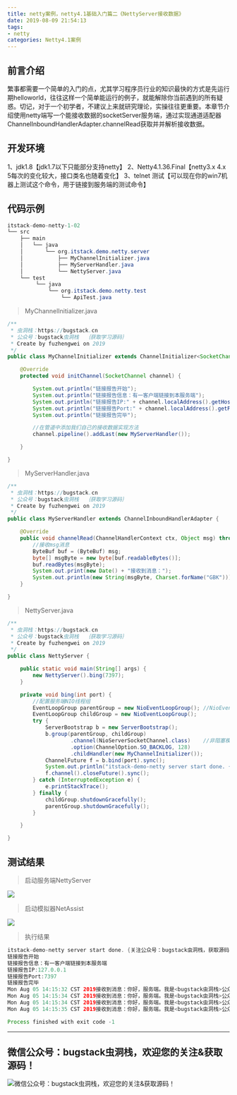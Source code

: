 ```yaml
---
title: netty案例，netty4.1基础入门篇二《NettyServer接收数据》
date: 2019-08-09 21:54:13
tags:
- netty 
categories: Netty4.1案例
---
```

## 前言介绍
繁事都需要一个简单的入门的点，尤其学习程序员行业的知识最快的方式是先运行期helloworld，往往这样一个简单能运行的例子，就能解除你当前遇到的所有疑惑。切记，对于一个初学者，不建议上来就研究理论，实操往往更重要。本章节介绍使用netty端写一个能接收数据的socketServer服务端，通过实现通道适配器ChannelInboundHandlerAdapter.channelRead获取并并解析接收数据。

## 开发环境
1、jdk1.8【jdk1.7以下只能部分支持netty】
2、Netty4.1.36.Final【netty3.x 4.x 5每次的变化较大，接口类名也随着变化】
3、telnet 测试【可以现在你的win7机器上测试这个命令，用于链接到服务端的测试命令】
<!-- more -->
## 代码示例
```java
itstack-demo-netty-1-02
└── src
    ├── main
    │   └── java
    │       └── org.itstack.demo.netty.server
    │           ├── MyChannelInitializer.java
    │           ├── MyServerHandler.java
    │           └── NettyServer.java
    └── test
         └── java
             └── org.itstack.demo.netty.test
                 └── ApiTest.java
```
>MyChannelInitializer.java

```java
/**
 * 虫洞栈：https://bugstack.cn
 * 公众号：bugstack虫洞栈  ｛获取学习源码｝
 * Create by fuzhengwei on 2019
 */
public class MyChannelInitializer extends ChannelInitializer<SocketChannel> {

    @Override
    protected void initChannel(SocketChannel channel) {

        System.out.println("链接报告开始");
        System.out.println("链接报告信息：有一客户端链接到本服务端");
        System.out.println("链接报告IP:" + channel.localAddress().getHostString());
        System.out.println("链接报告Port:" + channel.localAddress().getPort());
        System.out.println("链接报告完毕");

        //在管道中添加我们自己的接收数据实现方法
        channel.pipeline().addLast(new MyServerHandler());

    }

}
```

>MyServerHandler.java

```java
/**
 * 虫洞栈：https://bugstack.cn
 * 公众号：bugstack虫洞栈  ｛获取学习源码｝
 * Create by fuzhengwei on 2019
 */
public class MyServerHandler extends ChannelInboundHandlerAdapter {

    @Override
    public void channelRead(ChannelHandlerContext ctx, Object msg) throws Exception {
        //接收msg消息
        ByteBuf buf = (ByteBuf) msg;
        byte[] msgByte = new byte[buf.readableBytes()];
        buf.readBytes(msgByte);
        System.out.print(new Date() + "接收到消息：");
        System.out.println(new String(msgByte, Charset.forName("GBK")));
    }

}
```

>NettyServer.java

```java
/**
 * 虫洞栈：https://bugstack.cn
 * 公众号：bugstack虫洞栈  ｛获取学习源码｝
 * Create by fuzhengwei on 2019
 */
public class NettyServer {

    public static void main(String[] args) {
        new NettyServer().bing(7397);
    }

    private void bing(int port) {
        //配置服务端NIO线程组
        EventLoopGroup parentGroup = new NioEventLoopGroup(); //NioEventLoopGroup extends MultithreadEventLoopGroup Math.max(1, SystemPropertyUtil.getInt("io.netty.eventLoopThreads", NettyRuntime.availableProcessors() * 2));
        EventLoopGroup childGroup = new NioEventLoopGroup();
        try {
            ServerBootstrap b = new ServerBootstrap();
            b.group(parentGroup, childGroup)
                    .channel(NioServerSocketChannel.class)    //非阻塞模式
                    .option(ChannelOption.SO_BACKLOG, 128)
                    .childHandler(new MyChannelInitializer());
            ChannelFuture f = b.bind(port).sync();
            System.out.println("itstack-demo-netty server start done. {关注公众号：bugstack虫洞栈，获取源码}");
            f.channel().closeFuture().sync();
        } catch (InterruptedException e) {
            e.printStackTrace();
        } finally {
            childGroup.shutdownGracefully();
            parentGroup.shutdownGracefully();
        }

    }

}
```

## 测试结果
>启动服务端NettyServer

![](https://bugstack.cn/wp-content/uploads/2019/08/nettyserver02.png)

>启动模拟器NetAssist

![](https://bugstack.cn/wp-content/uploads/2019/08/1.png)

>执行结果

```java
itstack-demo-netty server start done. {关注公众号：bugstack虫洞栈，获取源码}
链接报告开始
链接报告信息：有一客户端链接到本服务端
链接报告IP:127.0.0.1
链接报告Port:7397
链接报告完毕
Mon Aug 05 14:15:32 CST 2019接收到消息：你好，服务端。我是<bugstack虫洞栈>公众号，关注我获取源码。“点发送数据，不需要回车换行”
Mon Aug 05 14:15:34 CST 2019接收到消息：你好，服务端。我是<bugstack虫洞栈>公众号，关注我获取源码。“点发送数据，不需要回车换行”
Mon Aug 05 14:15:34 CST 2019接收到消息：你好，服务端。我是<bugstack虫洞栈>公众号，关注我获取源码。“点发送数据，不需要回车换行”
Mon Aug 05 14:15:35 CST 2019接收到消息：你好，服务端。我是<bugstack虫洞栈>公众号，关注我获取源码。“点发送数据，不需要回车换行”

Process finished with exit code -1
```

------------
## 微信公众号：bugstack虫洞栈，欢迎您的关注&获取源码！

![微信公众号：bugstack虫洞栈，欢迎您的关注&获取源码！](https://bugstack.cn/wp-content/uploads/2019/08/qrcode清晰.png)